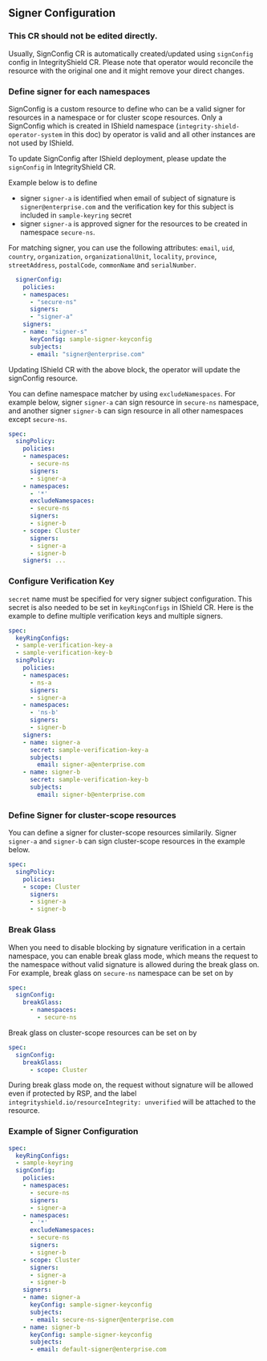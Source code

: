 ## Signer Configuration

### This CR should not be edited directly.
Usually, SignConfig CR is automatically created/updated using `signConfig` config in IntegrityShield CR.
Please note that operator would reconcile the resource with the original one and it might remove your direct changes.

### Define signer for each namespaces

SignConfig is a custom resource to define who can be a valid signer for resources in a namespace or for cluster scope resources.
Only a SignConfig which is created in IShield namespace (`integrity-shield-operator-system` in this doc) by operator is valid and all other instances are not used by IShield.

To update SignConfig after IShield deployment, please update the `signConfig` in IntegrityShield CR.

Example below is to define
- signer `signer-a` is identified when email of subject of signature is `signer@enterprise.com` and the verification key for this subject is included in `sample-keyring` secret
- signer `signer-a` is approved signer for the resources to be created in namespace `secure-ns`.

For matching signer, you can use the following attributes: `email`, `uid`, `country`, `organization`, `organizationalUnit`, `locality`, `province`, `streetAddress`, `postalCode`, `commonName` and `serialNumber`.


```yaml
  signerConfig:
    policies:
    - namespaces:
      - "secure-ns"
      signers:
      - "signer-a"
    signers:
    - name: "signer-s"
      keyConfig: sample-signer-keyconfig
      subjects:
      - email: "signer@enterprise.com"

```

Updating IShield CR with the above block, the operator will update the signConfig resource.

You can define namespace matcher by using `excludeNamespaces`.
For example below, signer `signer-a` can sign resource in `secure-ns` namespace, and another signer `signer-b` can sign resource in all other namespaces except `secure-ns`.

```yaml
spec:
  singPolicy:
    policies:
    - namespaces:
      - secure-ns
      signers:
      - signer-a
    - namespaces:
      - '*'
      excludeNamespaces:
      - secure-ns
      signers:
      - signer-b
    - scope: Cluster
      signers:
      - signer-a
      - signer-b
    signers: ...
```

### Configure Verification Key
`secret` name must be specified for very signer subject configuration. This secret is also needed to be set in `keyRingConfigs` in IShield CR. Here is the example to define multiple verification keys and multiple signers.

```yaml
spec:
  keyRingConfigs:
  - sample-verification-key-a
  - sample-verification-key-b
  singPolicy:
    policies:
    - namespaces:
      - ns-a
      signers:
      - signer-a
    - namespaces:
      - 'ns-b'
      signers:
      - signer-b
    signers:
    - name: signer-a
      secret: sample-verification-key-a
      subjects:
        email: signer-a@enterprise.com
    - name: signer-b
      secret: sample-verification-key-b
      subjects:
        email: signer-b@enterprise.com
```


### Define Signer for cluster-scope resources
You can define a signer for cluster-scope resources similarily. Signer `signer-a` and `signer-b` can sign cluster-scope resources in the example below.

```yaml
spec:
  singPolicy:
    policies:
    - scope: Cluster
      signers:
      - signer-a
      - signer-b
```

### Break Glass
When you need to disable blocking by signature verification in a certain namespace, you can enable break glass mode, which means the request to the namespace without valid signature is allowed during the break glass on. For example, break glass on `secure-ns` namespace can be set on by

```yaml
spec:
  signConfig:
    breakGlass:
      - namespaces:
        - secure-ns
```
Break glass on cluster-scope resources can be set on by
```yaml
spec:
  signConfig:
    breakGlass:
      - scope: Cluster
```

During break glass mode on, the request without signature will be allowed even if protected by RSP, and the label `integrityshield.io/resourceIntegrity: unverified` will be attached to the resource.


### Example of Signer Configuration

```yaml
spec:
  keyRingConfigs:
  - sample-keyring
  signConfig:
    policies:
    - namespaces:
      - secure-ns
      signers:
      - signer-a
    - namespaces:
      - '*'
      excludeNamespaces:
      - secure-ns
      signers:
      - signer-b
    - scope: Cluster
      signers:
      - signer-a
      - signer-b
    signers:
    - name: signer-a
      keyConfig: sample-signer-keyconfig
      subjects:
      - email: secure-ns-signer@enterprise.com
    - name: signer-b
      keyConfig: sample-signer-keyconfig
      subjects:
      - email: default-signer@enterprise.com
```

